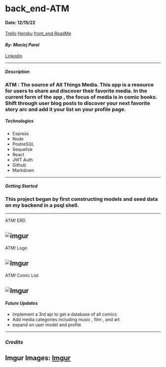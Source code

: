 # back_end-ATM

#### Date: 12/15/22

[Trello](https://trello.com/b/m0Nc9GcM/capstone-project-atm)
[Heroku](https://help-front-end.herokuapp.com/)
[front_end ReadMe](https://github.com/Codetitude/front_end-ATM)

#### **_By: Maciej Parol_**

[Linkedin](https://www.linkedin.com/in/maciej-parol-/)

---

##### **_Description_**

### ATM : The source of All Things Media. This app is a resource for users to share and discover their favorite media. In the current form of the app , the focus of media is in comic books. Shift through user blog posts to discover your next favorite story arc and add it your list on your profile page.

##### **_Technologies_**

- Express
- Node
- PostreSQL
- Sequelize
- React
- JWT Auth
- Github
- Markdown

---

##### **_Getting Started_**

### This project began by first constructing models and seed data on my backend in a psql shell.

---

<figcaption>ATM! ERD</figcaption>

## ![imgur](https://i.imgur.com/U1ZerJz.png)

<figcaption>ATM! Logo</figcaption>

## ![Imgur](https://i.imgur.com/RwMm5KKl.jpg)

<figcaption>ATM! Comic List</figcaption>

## ![Imgur](https://i.imgur.com/MBNbMsWl.jpg)

#### **_Future Updates_**

- Implement a 3rd api to get a database of all comics
- Add media categories including music , film , and art
- expand on user model and profile

---

### **_Credits_**

## Imgur Images: [Imgur](https://imgur.com)
